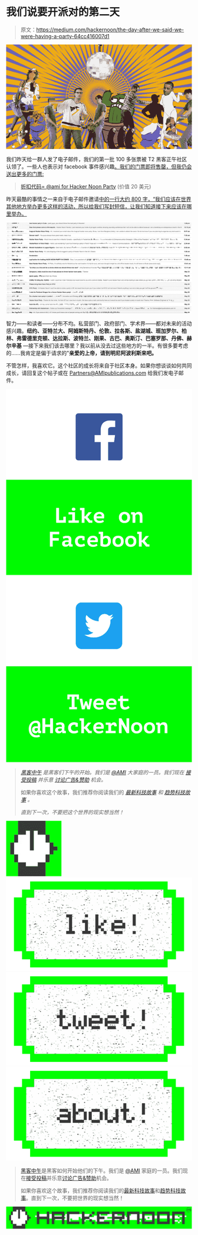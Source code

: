 # 我们说要开派对的第二天

> 原文：<https://medium.com/hackernoon/the-day-after-we-said-we-were-having-a-party-64cc416007d1>

![](img/69ab07d29a6ba3d6c6ac0f2e7b2892de.png)

我们昨天给一群人发了电子邮件，我们的第一批 100 多张票被 T2 黑客正午社区认领了。一些人也表示对 facebook 事件感兴趣[。我们的门票即将售罄，但我仍会送出更多的门票:](https://www.facebook.com/events/1863147424011018/)

> [折扣代码= @ami for Hacker Noon Party](https://www.eventbrite.com/e/inaugural-hacker-noon-party-tickets-34596684615?discount=@ami) (价值 20 美元)

昨天最酷的事情之一来自于电子邮件邀请[中的一行大约 800 字，“我们应该在世界其他地方举办更多这样的活动，所以](https://hackernoon.com/youre-invited-to-our-inaugural-hacker-noon-party-d570743e844)[给我们写封短信，让我们知道接下来应该在哪里举办。](mailto:partners@amipublications.com)

![](img/628274718a8fbba869693ccec31fd536.png)

智力——和读者——分布不均。私营部门、政府部门、学术界——都对未来的活动感兴趣。**纽约、亚特兰大、阿姆斯特丹、伦敦、拉各斯、盐湖城、班加罗尔、柏林、弗雷德里克顿、达拉斯、波特兰、刚果、古巴、奥斯汀、巴塞罗那、丹佛、赫尔辛基** —接下来我们该去哪里？我以前从没去过这些地方的一半。有很多要考虑的……我肯定是偏于请求的"**亲爱的上帝，请到明尼阿波利斯来吧。**

不管怎样，我喜欢它。这个社区的成长将来自于社区本身。如果你想谈谈如何共同成长，请回复这个帖子或在 Partners@AMIpublications.com 给我们发电子邮件。

[![](img/0e73550a2044653f81dc5cca85b160f0.png)](http://facebook.com/hackernoon)[![](img/8b8caaa00726692bacf791f9d9dd9a62.png)](http://twitter.com/@hackernoon)

> [*黑客中午*](http://bit.ly/Hackernoon) *是黑客们下午的开始。我们是* [*@AMI*](http://bit.ly/atAMIatAMI) *大家庭的一员。我们现在* [*接受投稿*](http://bit.ly/hackernoonsubmission) *并乐意* [*讨论广告&赞助*](mailto:partners@amipublications.com) *机会。*
> 
> 如果你喜欢这个故事，我们推荐你阅读我们的 [*最新科技故事*](http://bit.ly/hackernoonlatestt) *和* [*趋势科技故事*](http://bit.ly/hackernoonlatestt) *。*
> 
> *直到下一次，不要把这个世界的现实想当然！*

[![](img/0a8ce32cee5fd1e5d9d3f8e92fed4d16.png)](http://hackernoon.com)[![](img/50ef4044ecd4e250b5d50f368b775d38.png)](http://bit.ly/HackernoonFB)[![](img/979d9a46439d5aebbdcdca574e21dc81.png)](https://goo.gl/k7XYbx)[![](img/2930ba6bd2c12218fdbbf7e02c8746ff.png)](https://goo.gl/4ofytp)

> [黑客中午](http://bit.ly/Hackernoon)是黑客如何开始他们的下午。我们是 [@AMI](http://bit.ly/atAMIatAMI) 家庭的一员。我们现在[接受投稿](http://bit.ly/hackernoonsubmission)并乐意[讨论广告&赞助](mailto:partners@amipublications.com)机会。
> 
> 如果你喜欢这个故事，我们推荐你阅读我们的[最新科技故事](http://bit.ly/hackernoonlatestt)和[趋势科技故事](https://hackernoon.com/trending)。直到下一次，不要把世界的现实想当然！

![](img/be0ca55ba73a573dce11effb2ee80d56.png)